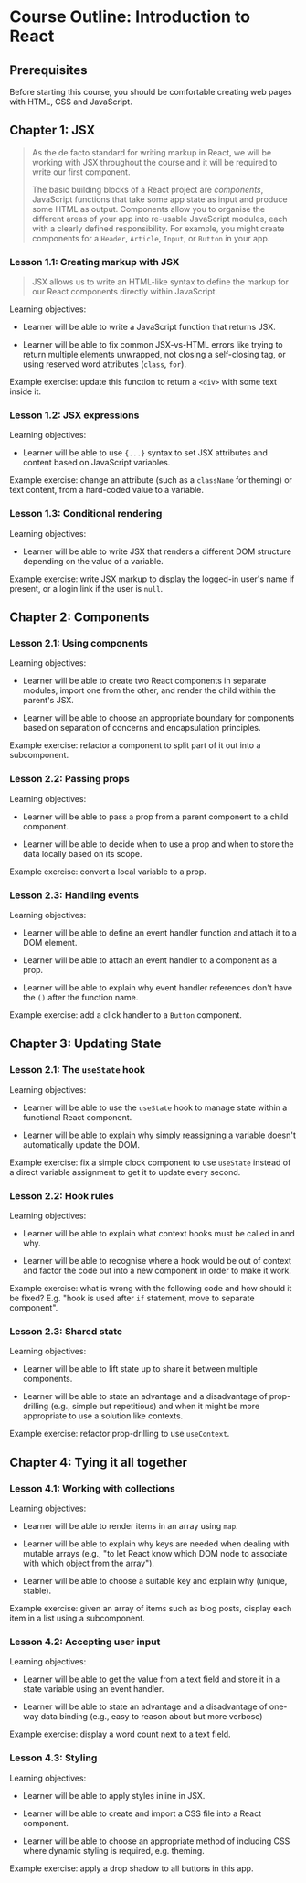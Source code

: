 # Course Outline: Introduction to React

## Prerequisites

Before starting this course, you should be comfortable creating web pages with HTML, CSS and JavaScript.

## Chapter 1: JSX

> As the de facto standard for writing markup in React, we will be working with JSX throughout the course and it will be required to write our first component.
> 
> The basic building blocks of a React project are _components_, JavaScript functions that take some app state as input and produce some HTML as output. Components allow you to organise the different areas of your app into re-usable JavaScript modules, each with a clearly defined responsibility. For example, you might create components for a `Header`, `Article`, `Input`, or `Button` in your app.

### Lesson 1.1: Creating markup with JSX

> JSX allows us to write an HTML-like syntax to define the markup for our React components directly within JavaScript.

Learning objectives:

- Learner will be able to write a JavaScript function that returns JSX.

- Learner will be able to fix common JSX-vs-HTML errors like trying to return multiple elements unwrapped, not closing a self-closing tag, or using reserved word attributes (`class`, `for`).

Example exercise: update this function to return a `<div>` with some text inside it.

### Lesson 1.2: JSX expressions

Learning objectives:

- Learner will be able to use `{...}` syntax to set JSX attributes and content based on JavaScript variables.

Example exercise: change an attribute (such as a `className` for theming) or text content, from a hard-coded value to a variable.

### Lesson 1.3: Conditional rendering

Learning objectives:

- Learner will be able to write JSX that renders a different DOM structure depending on the value of a variable.

Example exercise: write JSX markup to display the logged-in user's name if present, or a login link if the user is `null`.

## Chapter 2: Components

### Lesson 2.1: Using components

Learning objectives:

- Learner will be able to create two React components in separate modules, import one from the other, and render the child within the parent's JSX.

- Learner will be able to choose an appropriate boundary for components based on separation of concerns and encapsulation principles.

Example exercise: refactor a component to split part of it out into a subcomponent.

### Lesson 2.2: Passing props

Learning objectives:

- Learner will be able to pass a prop from a parent component to a child component.

- Learner will be able to decide when to use a prop and when to store the data locally based on its scope.

Example exercise: convert a local variable to a prop.

### Lesson 2.3: Handling events

Learning objectives:

- Learner will be able to define an event handler function and attach it to a DOM element.

- Learner will be able to attach an event handler to a component as a prop.

- Learner will be able to explain why event handler references don't have the `()` after the function name.

Example exercise: add a click handler to a `Button` component.

## Chapter 3: Updating State

### Lesson 2.1: The `useState` hook

Learning objectives:

- Learner will be able to use the `useState` hook to manage state within a functional React component.

- Learner will be able to explain why simply reassigning a variable doesn't automatically update the DOM.

Example exercise: fix a simple clock component to use `useState` instead of a direct variable assignment to get it to update every second.

### Lesson 2.2: Hook rules

Learning objectives:

- Learner will be able to explain what context hooks must be called in and why.

- Learner will be able to recognise where a hook would be out of context and factor the code out into a new component in order to make it work.

Example exercise: what is wrong with the following code and how should it be fixed? E.g. "hook is used after `if` statement, move to separate component".

### Lesson 2.3: Shared state

Learning objectives:

- Learner will be able to lift state up to share it between multiple components.

- Learner will be able to state an advantage and a disadvantage of prop-drilling (e.g., simple but repetitious) and when it might be more appropriate to use a solution like contexts.

Example exercise: refactor prop-drilling to use `useContext`.

## Chapter 4: Tying it all together

### Lesson 4.1: Working with collections

Learning objectives:

- Learner will be able to render items in an array using `map`.

- Learner will be able to explain why keys are needed when dealing with mutable arrays (e.g., "to let React know which DOM node to associate with which object from the array").

- Learner will be able to choose a suitable key and explain why (unique, stable).

Example exercise: given an array of items such as blog posts, display each item in a list using a subcomponent.

### Lesson 4.2: Accepting user input

Learning objectives:

- Learner will be able to get the value from a text field and store it in a state variable using an event handler.

- Learner will be able to state an advantage and a disadvantage of one-way data binding (e.g., easy to reason about but more verbose)

Example exercise: display a word count next to a text field.

### Lesson 4.3: Styling

Learning objectives:

- Learner will be able to apply styles inline in JSX.

- Learner will be able to create and import a CSS file into a React component.

- Learner will be able to choose an appropriate method of including CSS where dynamic styling is required, e.g. theming.

Example exercise: apply a drop shadow to all buttons in this app.
